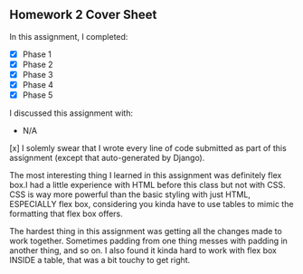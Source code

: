 Homework 2 Cover Sheet
----------------------

In this assignment, I completed:

- [x] Phase 1
- [x] Phase 2
- [x] Phase 3
- [x] Phase 4
- [x] Phase 5

I discussed this assignment with:

- N/A

[x] I solemly swear that I wrote every line of code submitted as part
of this assignment (except that auto-generated by Django).

The most interesting thing I learned in this assignment was definitely flex box.I had a little
experience with HTML before this class but not with CSS. CSS is way more powerful than the basic
styling with just HTML, ESPECIALLY flex box, considering you kinda have to use tables to mimic the
formatting that flex box offers.

The hardest thing in this assignment was getting all the changes made to work together. Sometimes
padding from one thing messes with padding in another thing, and so on. I also found it kinda hard to
work with flex box INSIDE a table, that was a bit touchy to get right.